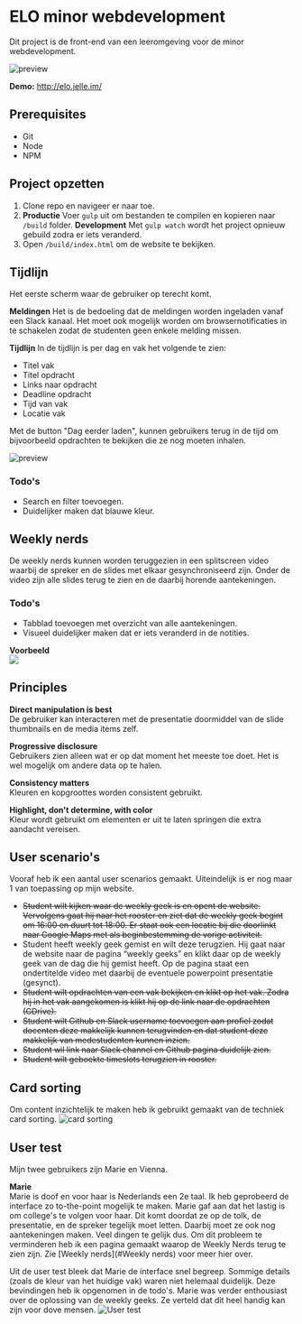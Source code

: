 # ELO minor webdevelopment
Dit project is de front-end van een leeromgeving voor de minor webdevelopment. 

![preview](https://d.pr/i/yNmGyN+)

**Demo:** http://elo.jelle.im/

## Prerequisites
* Git
* Node
* NPM

## Project opzetten
1. Clone repo en navigeer er naar toe.
2. **Productie**
   Voer `gulp` uit om bestanden te compilen en kopieren naar `/build` folder. 
   **Development**
   Met `gulp watch` wordt het project opnieuw gebuild zodra er iets veranderd.
3. Open `/build/index.html` om de website te bekijken.

## Tijdlijn
Het eerste scherm waar de gebruiker op terecht komt.

**Meldingen**
Het is de bedoeling dat de meldingen worden ingeladen vanaf een Slack kanaal. Het moet ook mogelijk worden om browsernotificaties in te schakelen zodat de studenten geen enkele melding missen. 

**Tijdlijn**
In de tijdlijn is per dag en vak het volgende te zien:
* Titel vak
* Titel opdracht
* Links naar opdracht
* Deadline opdracht
* Tijd van vak
* Locatie vak

Met de button "Dag eerder laden", kunnen gebruikers terug in de tijd om bijvoorbeeld opdrachten te bekijken die ze nog moeten inhalen. 

![preview](https://d.pr/i/yNmGyN+)

### Todo's
* Search en filter toevoegen.
* Duidelijker maken dat blauwe kleur.

## Weekly nerds
De weekly nerds kunnen worden teruggezien in een splitscreen video waarbij de spreker en de slides met elkaar gesynchroniseerd zijn. Onder de video zijn alle slides terug te zien en de daarbij horende aantekeningen.

### Todo's
- Tabblad toevoegen met overzicht van alle aantekeningen.
- Visueel duidelijker maken dat er iets veranderd in de notities.

**Voorbeeld**  
<img src="weeklynerd.gif?raw=true">

## Principles

**Direct manipulation is best**  
De gebruiker kan interacteren met de presentatie doormiddel van de slide thumbnails en de media items zelf.

**Progressive disclosure**  
Gebruikers zien alleen wat er op dat moment het meeste toe doet. Het is wel mogelijk om andere data op te halen. 

**Consistency matters**  
Kleuren en kopgroottes worden consistent gebruikt.

**Highlight, don't determine, with color**  
Kleur wordt gebruikt om elementen er uit te laten springen die extra aandacht vereisen.

## User scenario's
Vooraf heb ik een aantal user scenarios gemaakt. Uiteindelijk is er nog maar 1 van toepassing op mijn website.

* ~~Student wilt kijken waar de weekly geek is en opent de website. Vervolgens gaat hij naar het rooster en ziet dat de weekly geek begint om 16:00 en duurt tot 18:00. Er staat ook een locatie bij die doorlinkt naar Google Maps met als beginbestemming de vorige activiteit.~~
* Student heeft weekly geek gemist en wilt deze terugzien. Hij gaat naar de website naar de pagina “weekly geeks” en klikt daar op de weekly geek van de dag die hij gemist heeft. Op de pagina staat een ondertitelde video met daarbij de eventuele powerpoint presentatie (gesynct).
* ~~Student wilt opdrachten van een vak bekijken en klikt op het vak. Zodra hij in het vak aangekomen is klikt hij op de link naar de opdrachten (GDrive).~~
* ~~Student wilt Github en Slack username toevoegen aan profiel zodat docenten deze makkelijk kunnen terugvinden en dat student deze makkelijk van medestudenten kunnen inzien.~~
* ~~Student wil link naar Slack channel en Github pagina duidelijk zien.~~
* ~~Student wilt geboekte timeslots terugzien in rooster.~~

## Card sorting
Om content inzichtelijk te maken heb ik gebruikt gemaakt van de techniek card sorting.
![card sorting](https://d.pr/i/C4XZEf+)

## User test
Mijn twee gebruikers zijn Marie en Vienna.

**Marie**  
Marie is doof en voor haar is Nederlands een 2e taal. Ik heb geprobeerd de interface zo to-the-point mogelijk te maken.
Marie gaf aan dat het lastig is om college's te volgen voor haar. Dit komt doordat ze op de tolk, de presentatie, en de spreker tegelijk moet letten. Daarbij moet ze ook nog aantekeningen maken. Veel dingen te gelijk dus.
Om dit probleem te verminderen heb ik een pagina gemaakt waarop de Weekly Nerds terug te zien zijn. Zie [Weekly nerds](#Weekly nerds) voor meer hier over.

Uit de user test bleek dat Marie de interface snel begreep. Sommige details (zoals de kleur van het huidige vak) waren niet helemaal duidelijk. Deze bevindingen heb ik opgenomen in de todo's. Marie was verder enthousiast over de oplossing van de weekly geeks. Ze verteld dat dit heel handig kan zijn voor dove mensen. 
![User test](https://d.pr/i/pwYzKa+)